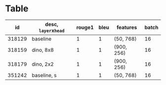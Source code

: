 # Table
| id     | desc, `layer`x`head` | rouge1 | bleu | features   | batch |
|--------|----------------------|--------|------|------------|-------|
| 318129 | baseline             | 1      | 1    | (50, 768)  | 16    |
| 318159 | dino, 8x8            | 1      | 1    | (900, 256) | 16    |
| 318179 | dino, 2x2            | 1      | 1    | (900, 256) | 16    |
| 351242 | baseline, s          | 1      | 1    | (50, 768)  | 16    |